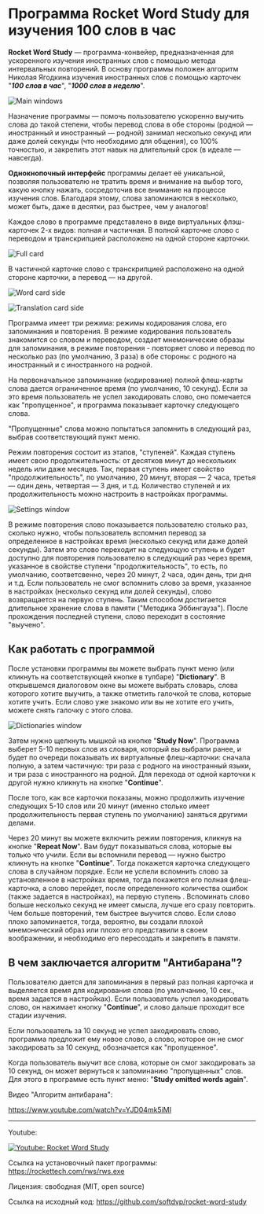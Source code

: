 
# Программа Rocket Word Study для изучения 100 слов в час

__Rocket Word Study__ — программа-конвейер, предназначенная для ускоренного изучения иностранных слов с помощью метода интервальных повторений. В основу программы положен алгоритм Николая Ягодкина изучения иностранных слов с помощью карточек "***100 слов в час***", "***1000 слов в неделю***".


![Main windows](docs/main.jpeg)

Назначение программы — помочь пользователю ускоренно выучить слова до такой степени, чтобы перевод слова в обе стороны (родной — иностранный и иностранный — родной) занимал несколько секунд или даже долей секунды (что необходимо для общения), co 100% точностью, и закрепить этот навык на длительный срок (в идеале — навсегда).

__Однокнопочный интерфейс__ программы делает её уникальной, позволяя пользователю не тратить время и внимание на выбор того, какую кнопку нажать, сосредоточив все внимание на процессе изучения слов. Благодаря этому, слова запоминаются в несколько, может быть, даже в десятки, раз быстрее, чем у аналогов!

Каждое слово в программе представлено в виде виртуальных флэш-карточек 2-х видов: полная и частичная. В полной карточке слово с переводом и транскрипцией расположено на одной стороне карточки.

![Full card](docs/fullcard.jpeg)

В частичной карточке слово с транскрипцией расположено
на одной стороне карточки, а перевод — на другой.

![Word card side](docs/word.jpeg) 

![Translation card side](docs/translate.jpeg)

Программа имеет три режима: режимы кодирования слова, его запоминания и повторения. В режиме кодирования пользователь знакомится со словом и переводом, создает мнемонические образы для запоминания, в режиме повторения - повторяет слово и перевод по несколько раз (по умолчанию, 3 раза) в обе стороны: с родного на иностранный и с иностранного на родной.

На первоначальное запоминание (кодирование) полной флеш-карты слова дается ограниченное время (по умолчанию, 10 секунд). Если за это время пользователь не успел закодировать слово, оно помечается как "пропущенное", и программа показывает карточку следующего слова.

"Пропущенные" слова можно попытаться запомнить в следующий раз, выбрав соответствующий пункт меню.

Режим повторения состоит из этапов, "ступеней". Каждая ступень имеет свою продолжительность: от десятков минут до нескольких недель или даже месяцев. Так, первая ступень имеет свойство "продолжительность", по умолчанию, 20 минут, вторая — 2 часа, третья — один день, четвертая — 3 дня, и т.д. Количество ступеней и их  продолжительность можно настроить в настройках программы.

![Settings window](docs/settings.jpeg)

В режиме повторения слово показывается пользователю столько раз, сколько нужно, чтобы пользователь вспомнил перевод за определенное в настройках время (несколько секунд или даже долей секунды). Затем это слово переходит на следующую ступень и будет доступно для повторения пользователю в следующий раз через время, указанное в свойстве ступени "продолжительность", то есть, по умолчанию, соответсвенно, через 20 минут, 2 часа, один день, три дня и т.д. Если пользователь не смог вспомнить слово за время, указанное в настройках (несколько секунд или долей секунды), слово возвращается на первую ступень. Таким способом достигается длительное хранение слова в памяти ("Методика Эббингауза"). После прохождения последней ступени, слово переходит в состояние "выучено".

## Как работать с программой

После установки программы вы можете выбрать пункт меню (или кликнуть на соответствующей кнопке в тулбаре) "__Dictionary__". В открывшемся диалоговом окне вы можете выбрать словарь, слова которого хотите выучить, а также отметить галочкой те слова, которые хотите учить. Если слово уже знакомо или вы не хотите его учить, можете снять галочку с этого слова.

![Dictionaries window](docs/dict.jpeg)

Затем нужно щелкнуть мышкой на кнопке "__Study Now__". Программа выберет 5-10 первых слов из словаря, который вы выбрали ранее, и будет по очереди показывать их виртуальные флеш-карточки: сначала полную, а затем частичную: три раза с родного на иностранный языки, и три раза с иностранного на родной. Для перехода от одной карточки к другой нужно кликнуть на кнопке "__Continue__".

После того, как все карточки показаны, можно продолжить изучение следующих 5-10 слов или 20 минут (именно столько имеет продолжительность первая ступень по умолчанию) заняться другими делами.

Через 20 минут вы можете включить режим повторения, кликнув на кнопке "__Repeat Now__". Вам будут показываться слова, которые вы только что учили. Если вы вспомнили перевод — нужно быстро кликнуть на кнопке "__Continue__". Тогда покажется карточка следующего слова в случайном порядке. Если не успели вспомнить слово за установленное в настройках время, тогда покажется его полная флеш-карточка, а слово перейдет, после определенного количества ошибок (также задается в настройках), на первую ступень . Вспоминать слово больше несколько секунд не имеет смысла, лучше его сразу повторить. Чем больше повторений, тем быстрее выучится слово. Если слово плохо запоминается, тогда, вероятно, вы создали плохой мнемонический образ или плохо его представили в своем воображении, и необходимо его пересоздать и закрепить в памяти.

## В чем заключается алгоритм "Антибарана"?

Пользователю дается для запоминания в первый раз полная карточка и выделяется время для кодирования слова (по умолчанию, 10 сек., время задается в настройках). Если пользователь успел закодировать слово, он нажимает кнопку "__Continue__", и слово дальше проходит все стадии изучения.

Если пользователь за 10 секунд не успел закодировать слово, программа предложит ему новое слово, а слово, которое он не смог закодировать за 10 секунд, обозначается как "пропущенное".

Когда пользователь выучит все слова, которые он смог закодировать за 10 секунд, он может вернуться к запоминанию "пропущенных" слов. Для этого в программе есть пункт меню: "__Study omitted words again__".

Видео "Алгоритм антибарана":  

<https://www.youtube.com/watch?v=YJD04mk5iMI>

___

Youtube:

[![Youtube: Rocket Word Study](http://i3.ytimg.com/vi/tDWoGkKgLvE/hqdefault.jpg)](https://youtu.be/tDWoGkKgLvE)

Ссылка на установочный пакет программы:
<https://rockettech.com/rws/rws.exe>

Лицензия: свободная (MIT, open source)

Ссылка на исходный код:
<https://github.com/softdvp/rocket-word-study>
